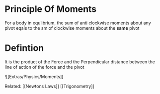 # Principle Of Moments
For a body in equlibrium, the sum of anti clockwise moments about any pivot eqals to the sm of clockwise moments about the **same** pivot

# Defintion
It is the product of the Force and the Perpendicular distance between the line of action of the force and the pivot

![[Extras/Physics/Moments]]


Related:
[[Newtons Laws]]
[[Trigonometry]]